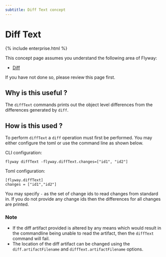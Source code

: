 ```yaml
---
subtitle: Diff Text concept
---
```

# Diff Text

{% include enterprise.html %}

This concept page assumes you understand the following area of Flyway:
 - [Diff](<Concepts/Diff concept>)

If you have not done so, please review this page first.

## Why is this useful ?
The `diffText` commands prints out the object level differences from the differences generated by `diff`.

## How is this used ?
To perform `diffText` a `diff` operation must first be performed. You may either configure the toml or use the command line as shown below.

CLI configuration:
```
flyway diffText -flyway.diffText.changes=["id1", "id2"]
```

Toml configuration:
```
[flyway.diffText]
changes = ["id1","id2"]
```

You may specify `-` as the set of change ids to read changes from standard in. If you do not provide any change ids then the differences for all changes are printed.

### Note
- If the diff artifact provided is altered by any means which would result in the commandline being unable to read the artifact, then the `diffText` command will fail.
- The location of the diff artifact can be changed using the `diff.artifactFilename` and `diffText.artifactFilename` options.